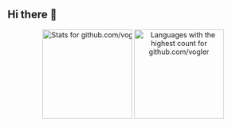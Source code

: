 ## Hi there 👋

<!--
**vogler/vogler** is a ✨ _special_ ✨ repository because its `README.md` (this file) appears on your GitHub profile.

Here are some ideas to get you started:

- 🔭 I’m currently working on ...
- 🌱 I’m currently learning ...
- 👯 I’m looking to collaborate on ...
- 🤔 I’m looking for help with ...
- 💬 Ask me about ...
- 📫 How to reach me: ...
- 😄 Pronouns: ...
- ⚡ Fun fact: ...
-->

<div align="center">
  <a href="https://github.com/anuraghazra/github-readme-stats" style="white-space: nowrap">
    <img height=180 alt="Stats for github.com/vogler" src="https://github-readme-stats.vercel.app/api?username=vogler&show_icons=true&theme=github_dark_dimmed&count_private=true" /></a>
  <!-- 'shows language usage only inside your own non-forked repositories, not depending on who the author of the commits is. It does not include your contributions into another users/organizations repositories' &size_weight=0.5&count_weight=0.5 - (recommended) Uses both byte and repo count for ranking -->
  <a href="https://github.com/anuraghazra/github-readme-stats#top-languages-card">
    <img height=180 alt="Languages with the highest count for github.com/vogler" src="https://github-readme-stats.vercel.app/api/top-langs/?username=vogler&theme=github_dark_dimmed&layout=compact&card_width=350&size_weight=0.5&count_weight=0.5&langs_count=10&custom_title=Top%20Languages%20(50%2F50%20LOC%2Frepos)" /></a>
</div>

<!-- https://github.com/anuraghazra/github-readme-stats#github-extra-pins -->

<!-- <a href="https://wakatime.com/@vogler">
  <img height=178 align="center" alt="Vogler's WakaTime stats (last year)" src="https://github-readme-stats.vercel.app/api/wakatime?username=vogler&theme=github_dark_dimmed&layout=compact&display_format=percent&langs_count=10" />
</a> -->
